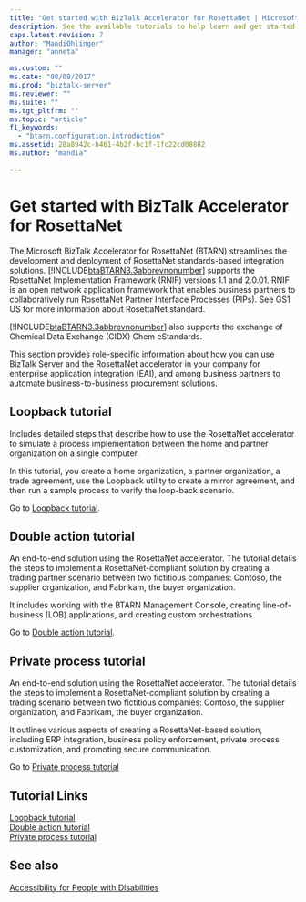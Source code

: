 ```yaml
---
title: "Get started with BizTalk Accelerator for RosettaNet | Microsoft Docs"
description: See the available tutorials to help learn and get started with the RosettaNet accelerator (BTARN) in BizTalk Server
caps.latest.revision: 7
author: "MandiOhlinger"
manager: "anneta"

ms.custom: ""
ms.date: "08/09/2017"
ms.prod: "biztalk-server"
ms.reviewer: ""
ms.suite: ""
ms.tgt_pltfrm: ""
ms.topic: "article"
f1_keywords:
  - "btarn.configuration.introduction"
ms.assetid: 28a8942c-b461-4b2f-bc1f-1fc22cd08882
ms.author: "mandia"

---
```

# Get started with BizTalk Accelerator for RosettaNet
The Microsoft BizTalk Accelerator for RosettaNet (BTARN) streamlines the development and deployment of RosettaNet standards-based integration solutions. [!INCLUDE[btaBTARN3.3abbrevnonumber](../../includes/btabtarn3-3abbrevnonumber-md.md)] supports the RosettaNet Implementation Framework (RNIF) versions 1.1 and 2.0.01. RNIF is an open network application framework that enables business partners to collaboratively run RosettaNet Partner Interface Processes (PIPs). See GS1 US for more information about RosettaNet standard.

 [!INCLUDE[btaBTARN3.3abbrevnonumber](../../includes/btabtarn3-3abbrevnonumber-md.md)] also supports the exchange of Chemical Data Exchange (CIDX) Chem eStandards.

This section provides role-specific information about how you can use BizTalk Server and the RosettaNet accelerator in your company for enterprise application integration (EAI), and among business partners to automate business-to-business procurement solutions.

## Loopback tutorial

Includes detailed steps that describe how to use the RosettaNet accelerator to simulate a process implementation between the home and partner organization on a single computer.

In this tutorial, you create a home organization, a partner organization, a trade agreement, use the Loopback utility to create a mirror agreement, and then run a sample process to verify the loop-back scenario.

Go to [Loopback tutorial](loopback-tutorial.md).

## Double action tutorial

An end-to-end solution using the RosettaNet accelerator. The tutorial details the steps to implement a RosettaNet-compliant solution by creating a trading partner scenario between two fictitious companies: Contoso, the supplier organization, and Fabrikam, the buyer organization.

It includes working with the BTARN Management Console, creating line-of-business (LOB) applications, and creating custom orchestrations.

Go to [Double action tutorial](double-action-tutorial.md).


## Private process tutorial
An end-to-end solution using the RosettaNet accelerator. The tutorial details the steps to implement a RosettaNet-compliant solution by creating a trading scenario between two fictitious companies: Contoso, the supplier organization, and Fabrikam, the buyer organization.

It outlines various aspects of creating a RosettaNet-based solution, including ERP integration, business policy enforcement, private process customization, and promoting secure communication.

Go to [Private process tutorial](private-process-tutorial.md)


## Tutorial Links
[Loopback tutorial](loopback-tutorial.md)  
[Double action tutorial](double-action-tutorial.md)  
[Private process tutorial](private-process-tutorial.md)

## See also
[Accessibility for People with Disabilities](accessibility-for-people-with-disabilities3.md)